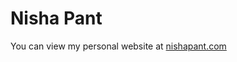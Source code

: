 <h1>Nisha Pant</h1>
You can view my personal website at <a href="https://nishapant.com">nishapant.com</a>
